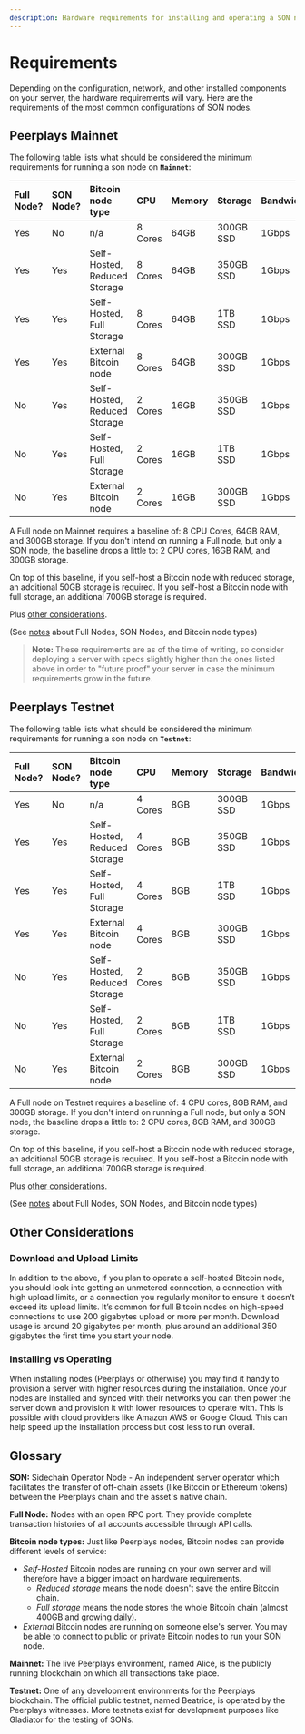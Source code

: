 ```yaml
---
description: Hardware requirements for installing and operating a SON node.
---
```


# Requirements

Depending on the configuration, network, and other installed components on your server, the hardware requirements will vary. Here are the requirements of the most common configurations of SON nodes.

## Peerplays Mainnet

The following table lists what should be considered the minimum requirements for running a son node on **`Mainnet`**:

| Full Node? | SON Node? | Bitcoin node type | CPU | Memory | Storage | Bandwidth | OS |
| :--- | :--- | :--- | :--- | :--- | :--- | :--- | :--- |
| Yes | No | n/a | 8 Cores | 64GB | 300GB SSD | 1Gbps | Ubuntu 18.04 |
| Yes | Yes | Self-Hosted, Reduced Storage | 8 Cores | 64GB | 350GB SSD | 1Gbps | Ubuntu 18.04 |
| Yes | Yes | Self-Hosted, Full Storage | 8 Cores | 64GB | 1TB SSD | 1Gbps | Ubuntu 18.04 |
| Yes | Yes | External Bitcoin node | 8 Cores | 64GB | 300GB SSD | 1Gbps | Ubuntu 18.04 |
| No | Yes | Self-Hosted, Reduced Storage | 2 Cores | 16GB | 350GB SSD | 1Gbps | Ubuntu 18.04 |
| No | Yes | Self-Hosted, Full Storage | 2 Cores | 16GB | 1TB SSD | 1Gbps | Ubuntu 18.04 |
| No | Yes | External Bitcoin node | 2 Cores | 16GB | 300GB SSD | 1Gbps | Ubuntu 18.04 |

A Full node on Mainnet requires a baseline of: 8 CPU Cores, 64GB RAM, and 300GB storage. If you don't intend on running a Full node, but only a SON node, the baseline drops a little to: 2 CPU cores, 16GB RAM, and 300GB storage.

On top of this baseline, if you self-host a Bitcoin node with reduced storage, an additional 50GB storage is required. If you self-host a Bitcoin node with full storage, an additional 700GB storage is required.

Plus [other considerations](https://app.gitbook.com/@peerplays/s/documents/technology/sidechain-operator-nodes-sons/running-a-son-node/requirements#other-considerations).

\(See [notes](https://app.gitbook.com/@peerplays/s/documents/technology/sidechain-operator-nodes-sons/running-a-son-node/requirements#glossary) about Full Nodes, SON Nodes, and Bitcoin node types\)

> **Note:** These requirements are as of the time of writing, so consider deploying a server with specs slightly higher than the ones listed above in order to "future proof" your server in case the minimum requirements grow in the future.

## Peerplays Testnet

The following table lists what should be considered the minimum requirements for running a son node on **`Testnet`**:

| Full Node? | SON Node? | Bitcoin node type | CPU | Memory | Storage | Bandwidth | OS |
| :--- | :--- | :--- | :--- | :--- | :--- | :--- | :--- |
| Yes | No | n/a | 4 Cores | 8GB | 300GB SSD | 1Gbps | Ubuntu 18.04 |
| Yes | Yes | Self-Hosted, Reduced Storage | 4 Cores | 8GB | 350GB SSD | 1Gbps | Ubuntu 18.04 |
| Yes | Yes | Self-Hosted, Full Storage | 4 Cores | 8GB | 1TB SSD | 1Gbps | Ubuntu 18.04 |
| Yes | Yes | External Bitcoin node | 4 Cores | 8GB | 300GB SSD | 1Gbps | Ubuntu 18.04 |
| No | Yes | Self-Hosted, Reduced Storage | 2 Cores | 8GB | 350GB SSD | 1Gbps | Ubuntu 18.04 |
| No | Yes | Self-Hosted, Full Storage | 2 Cores | 8GB | 1TB SSD | 1Gbps | Ubuntu 18.04 |
| No | Yes | External Bitcoin node | 2 Cores | 8GB | 300GB SSD | 1Gbps | Ubuntu 18.04 |

A Full node on Testnet requires a baseline of: 4 CPU cores, 8GB RAM, and 300GB storage. If you don't intend on running a Full node, but only a SON node, the baseline drops a little to: 2 CPU cores, 8GB RAM, and 300GB storage.

On top of this baseline, if you self-host a Bitcoin node with reduced storage, an additional 50GB storage is required. If you self-host a Bitcoin node with full storage, an additional 700GB storage is required.

Plus [other considerations](https://app.gitbook.com/@peerplays/s/documents/technology/sidechain-operator-nodes-sons/running-a-son-node/requirements#other-considerations).

\(See [notes](https://app.gitbook.com/@peerplays/s/documents/technology/sidechain-operator-nodes-sons/running-a-son-node/requirements#glossary) about Full Nodes, SON Nodes, and Bitcoin node types\)

## Other Considerations

### Download and Upload Limits

In addition to the above, if you plan to operate a self-hosted Bitcoin node, you should look into getting an unmetered connection, a connection with high upload limits, or a connection you regularly monitor to ensure it doesn’t exceed its upload limits. It’s common for full Bitcoin nodes on high-speed connections to use 200 gigabytes upload or more per month. Download usage is around 20 gigabytes per month, plus around an additional 350 gigabytes the first time you start your node.

### Installing vs Operating

When installing nodes \(Peerplays or otherwise\) you may find it handy to provision a server with higher resources during the installation. Once your nodes are installed and synced with their networks you can then power the server down and provision it with lower resources to operate with. This is possible with cloud providers like Amazon AWS or Google Cloud. This can help speed up the installation process but cost less to run overall.

## Glossary

**SON:** Sidechain Operator Node - An independent server operator which facilitates the transfer of off-chain assets \(like Bitcoin or Ethereum tokens\) between the Peerplays chain and the asset's native chain.

**Full Node:** Nodes with an open RPC port. They provide complete transaction histories of all accounts accessible through API calls.

**Bitcoin node types:** Just like Peerplays nodes, Bitcoin nodes can provide different levels of service:

* _Self-Hosted_ Bitcoin nodes are running on your own server and will therefore have a bigger impact on hardware requirements.
  * _Reduced storage_ means the node doesn't save the entire Bitcoin chain.
  * _Full storage_ means the node stores the whole Bitcoin chain \(almost 400GB and growing daily\).
* _External_ Bitcoin nodes are running on someone else's server. You may be able to connect to public or private Bitcoin nodes to run your SON node.

**Mainnet:** The live Peerplays environment, named Alice, is the publicly running blockchain on which all transactions take place.

**Testnet:** One of any development environments for the Peerplays blockchain. The official public testnet, named Beatrice, is operated by the Peerplays witnesses. More testnets exist for development purposes like Gladiator for the testing of SONs.

